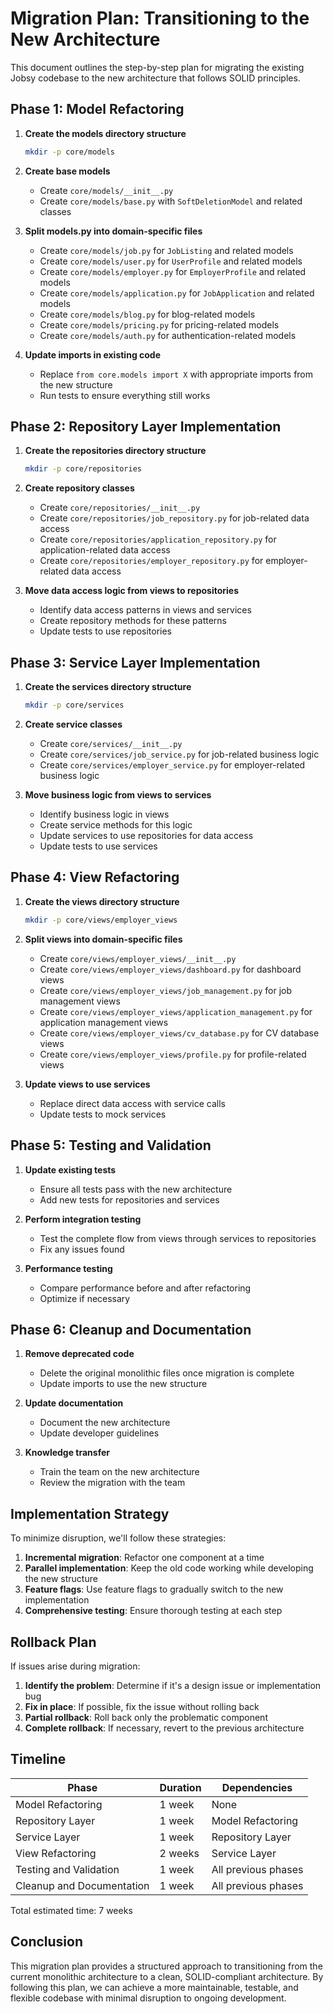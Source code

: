 # Migration Plan: Transitioning to the New Architecture

This document outlines the step-by-step plan for migrating the existing Jobsy codebase to the new architecture that follows SOLID principles.

## Phase 1: Model Refactoring

1. **Create the models directory structure**
   ```bash
   mkdir -p core/models
   ```

2. **Create base models**
   - Create `core/models/__init__.py`
   - Create `core/models/base.py` with `SoftDeletionModel` and related classes

3. **Split models.py into domain-specific files**
   - Create `core/models/job.py` for `JobListing` and related models
   - Create `core/models/user.py` for `UserProfile` and related models
   - Create `core/models/employer.py` for `EmployerProfile` and related models
   - Create `core/models/application.py` for `JobApplication` and related models
   - Create `core/models/blog.py` for blog-related models
   - Create `core/models/pricing.py` for pricing-related models
   - Create `core/models/auth.py` for authentication-related models

4. **Update imports in existing code**
   - Replace `from core.models import X` with appropriate imports from the new structure
   - Run tests to ensure everything still works

## Phase 2: Repository Layer Implementation

1. **Create the repositories directory structure**
   ```bash
   mkdir -p core/repositories
   ```

2. **Create repository classes**
   - Create `core/repositories/__init__.py`
   - Create `core/repositories/job_repository.py` for job-related data access
   - Create `core/repositories/application_repository.py` for application-related data access
   - Create `core/repositories/employer_repository.py` for employer-related data access

3. **Move data access logic from views to repositories**
   - Identify data access patterns in views and services
   - Create repository methods for these patterns
   - Update tests to use repositories

## Phase 3: Service Layer Implementation

1. **Create the services directory structure**
   ```bash
   mkdir -p core/services
   ```

2. **Create service classes**
   - Create `core/services/__init__.py`
   - Create `core/services/job_service.py` for job-related business logic
   - Create `core/services/employer_service.py` for employer-related business logic

3. **Move business logic from views to services**
   - Identify business logic in views
   - Create service methods for this logic
   - Update services to use repositories for data access
   - Update tests to use services

## Phase 4: View Refactoring

1. **Create the views directory structure**
   ```bash
   mkdir -p core/views/employer_views
   ```

2. **Split views into domain-specific files**
   - Create `core/views/employer_views/__init__.py`
   - Create `core/views/employer_views/dashboard.py` for dashboard views
   - Create `core/views/employer_views/job_management.py` for job management views
   - Create `core/views/employer_views/application_management.py` for application management views
   - Create `core/views/employer_views/cv_database.py` for CV database views
   - Create `core/views/employer_views/profile.py` for profile-related views

3. **Update views to use services**
   - Replace direct data access with service calls
   - Update tests to mock services

## Phase 5: Testing and Validation

1. **Update existing tests**
   - Ensure all tests pass with the new architecture
   - Add new tests for repositories and services

2. **Perform integration testing**
   - Test the complete flow from views through services to repositories
   - Fix any issues found

3. **Performance testing**
   - Compare performance before and after refactoring
   - Optimize if necessary

## Phase 6: Cleanup and Documentation

1. **Remove deprecated code**
   - Delete the original monolithic files once migration is complete
   - Update imports to use the new structure

2. **Update documentation**
   - Document the new architecture
   - Update developer guidelines

3. **Knowledge transfer**
   - Train the team on the new architecture
   - Review the migration with the team

## Implementation Strategy

To minimize disruption, we'll follow these strategies:

1. **Incremental migration**: Refactor one component at a time
2. **Parallel implementation**: Keep the old code working while developing the new structure
3. **Feature flags**: Use feature flags to gradually switch to the new implementation
4. **Comprehensive testing**: Ensure thorough testing at each step

## Rollback Plan

If issues arise during migration:

1. **Identify the problem**: Determine if it's a design issue or implementation bug
2. **Fix in place**: If possible, fix the issue without rolling back
3. **Partial rollback**: Roll back only the problematic component
4. **Complete rollback**: If necessary, revert to the previous architecture

## Timeline

| Phase | Duration | Dependencies |
|-------|----------|--------------|
| Model Refactoring | 1 week | None |
| Repository Layer | 1 week | Model Refactoring |
| Service Layer | 1 week | Repository Layer |
| View Refactoring | 2 weeks | Service Layer |
| Testing and Validation | 1 week | All previous phases |
| Cleanup and Documentation | 1 week | All previous phases |

Total estimated time: 7 weeks

## Conclusion

This migration plan provides a structured approach to transitioning from the current monolithic architecture to a clean, SOLID-compliant architecture. By following this plan, we can achieve a more maintainable, testable, and flexible codebase with minimal disruption to ongoing development. 